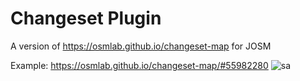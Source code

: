 # Changeset Plugin

A version of https://osmlab.github.io/changeset-map for JOSM

Example:
https://osmlab.github.io/changeset-map/#55982280
![sa](https://user-images.githubusercontent.com/1152236/35716309-2a694cd8-07a6-11e8-8c71-81cae072851a.gif)